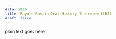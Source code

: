 ```yaml
---
date: 1926
title: Bayard Rustin Oral History Interview (LBJ)
draft: false
---
```

plain text goes here